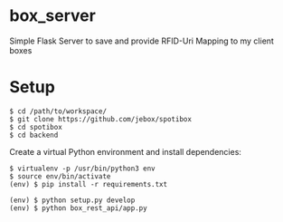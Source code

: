 # box_server
Simple Flask Server to save and provide RFID-Uri Mapping to my client boxes

# Setup

````
$ cd /path/to/workspace/
$ git clone https://github.com/jebox/spotibox
$ cd spotibox
$ cd backend
````

Create a virtual Python environment and install dependencies:

````
$ virtualenv -p /usr/bin/python3 env
$ source env/bin/activate
(env) $ pip install -r requirements.txt
````
````
(env) $ python setup.py develop
(env) $ python box_rest_api/app.py
````
